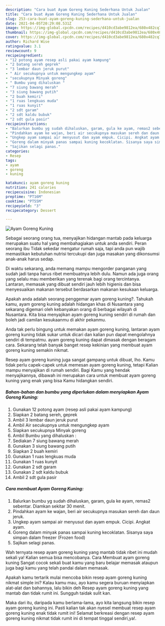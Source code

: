```yaml
---
description: "Cara buat Ayam Goreng Kuning Sederhana Untuk Jualan"
title: "Cara buat Ayam Goreng Kuning Sederhana Untuk Jualan"
slug: 253-cara-buat-ayam-goreng-kuning-sederhana-untuk-jualan
date: 2021-04-05T20:29:08.531Z
image: https://img-global.cpcdn.com/recipes/d410cd3abe9812ea/680x482cq70/ayam-goreng-kuning-foto-resep-utama.jpg
thumbnail: https://img-global.cpcdn.com/recipes/d410cd3abe9812ea/680x482cq70/ayam-goreng-kuning-foto-resep-utama.jpg
cover: https://img-global.cpcdn.com/recipes/d410cd3abe9812ea/680x482cq70/ayam-goreng-kuning-foto-resep-utama.jpg
author: Richard Wise
ratingvalue: 3.1
reviewcount: 9
recipeingredient:
- "12 potong ayam resep asli pakai ayam kampung"
- "2 batang sereh geprek"
- "3 lembar daun jeruk purut"
- " Air secukupnya untuk mengungkep ayam"
- "secukupnya Minyak goreng"
- " Bumbu yang dihaluskan "
- "7 siung bawang merah"
- "3 siung bawang putih"
- "2 buah kemiri"
- "1 ruas lengkuas muda"
- "1 ruas kunyit"
- "2 sdt garam"
- "2 sdt kaldu bubuk"
- "2 sdt gula pasir"
recipeinstructions:
- "Balurkan bumbu yg sudah dihaluskan, garam, gula ke ayam, remas2 sebentar. Diamkan sekitar 30 menit."
- "Pindahkan ayam ke wajan, beri air secukupnya masukan sereh dan daun jeruk."
- "Ungkep ayam sampai air menyusut dan ayam empuk. Cicipi. Angkat ayam."
- "Goreng dalam minyak panas sampai kuning kecoklatan. Sisanya saya simpan dalam freezer (Frozen food)"
- "Sajikan selagi panas."
categories:
- Resep
tags:
- ayam
- goreng
- kuning

katakunci: ayam goreng kuning 
nutrition: 241 calories
recipecuisine: Indonesian
preptime: "PT16M"
cooktime: "PT55M"
recipeyield: "3"
recipecategory: Dessert

---
```



![Ayam Goreng Kuning](https://img-global.cpcdn.com/recipes/d410cd3abe9812ea/680x482cq70/ayam-goreng-kuning-foto-resep-utama.jpg)

Sebagai seorang orang tua, menyajikan hidangan mantab pada keluarga merupakan suatu hal yang membahagiakan untuk anda sendiri. Peran seorang ibu Tidak sekedar mengatur rumah saja, tapi anda pun wajib memastikan kebutuhan nutrisi tercukupi dan juga masakan yang dikonsumsi anak-anak harus sedap.

Di waktu  sekarang, anda memang mampu mengorder panganan yang sudah jadi tanpa harus ribet membuatnya lebih dulu. Namun ada juga orang yang selalu mau memberikan yang terenak bagi orang tercintanya. Lantaran, memasak yang dibuat sendiri jauh lebih higienis dan bisa menyesuaikan makanan tersebut berdasarkan makanan kesukaan keluarga. 



Apakah anda adalah seorang penggemar ayam goreng kuning?. Tahukah kamu, ayam goreng kuning adalah hidangan khas di Nusantara yang sekarang digemari oleh kebanyakan orang di berbagai wilayah di Nusantara. Kita bisa menyajikan ayam goreng kuning sendiri di rumah dan boleh jadi camilan kesukaanmu di akhir pekanmu.

Anda tak perlu bingung untuk memakan ayam goreng kuning, lantaran ayam goreng kuning tidak sukar untuk dicari dan kalian pun dapat mengolahnya sendiri di tempatmu. ayam goreng kuning dapat dimasak dengan beragam cara. Sekarang telah banyak banget resep kekinian yang membuat ayam goreng kuning semakin nikmat.

Resep ayam goreng kuning juga sangat gampang untuk dibuat, lho. Kamu tidak perlu capek-capek untuk memesan ayam goreng kuning, tetapi Kalian mampu menyajikan di rumah sendiri. Bagi Kamu yang hendak menyajikannya, dibawah ini merupakan cara untuk membuat ayam goreng kuning yang enak yang bisa Kamu hidangkan sendiri.

<!--inarticleads1-->

##### Bahan-bahan dan bumbu yang diperlukan dalam menyiapkan Ayam Goreng Kuning:

1. Gunakan 12 potong ayam (resep asli pakai ayam kampung)
1. Siapkan 2 batang sereh, geprek
1. Ambil 3 lembar daun jeruk purut
1. Ambil  Air secukupnya untuk mengungkep ayam
1. Siapkan secukupnya Minyak goreng
1. Ambil  Bumbu yang dihaluskan :
1. Sediakan 7 siung bawang merah
1. Gunakan 3 siung bawang putih
1. Siapkan 2 buah kemiri
1. Gunakan 1 ruas lengkuas muda
1. Gunakan 1 ruas kunyit
1. Gunakan 2 sdt garam
1. Gunakan 2 sdt kaldu bubuk
1. Ambil 2 sdt gula pasir




<!--inarticleads2-->

##### Cara membuat Ayam Goreng Kuning:

1. Balurkan bumbu yg sudah dihaluskan, garam, gula ke ayam, remas2 sebentar. Diamkan sekitar 30 menit.
1. Pindahkan ayam ke wajan, beri air secukupnya masukan sereh dan daun jeruk.
1. Ungkep ayam sampai air menyusut dan ayam empuk. Cicipi. Angkat ayam.
1. Goreng dalam minyak panas sampai kuning kecoklatan. Sisanya saya simpan dalam freezer (Frozen food)
1. Sajikan selagi panas.




Wah ternyata resep ayam goreng kuning yang mantab tidak ribet ini mudah sekali ya! Kalian semua bisa mencobanya. Cara Membuat ayam goreng kuning Sangat cocok sekali buat kamu yang baru belajar memasak ataupun juga bagi kamu yang telah pandai dalam memasak.

Apakah kamu tertarik mulai mencoba bikin resep ayam goreng kuning nikmat simple ini? Kalau kamu mau, ayo kamu segera buruan menyiapkan alat-alat dan bahannya, lalu bikin deh Resep ayam goreng kuning yang mantab dan tidak rumit ini. Sungguh taidak sulit kan. 

Maka dari itu, daripada kamu berlama-lama, ayo kita langsung bikin resep ayam goreng kuning ini. Pasti kalian tak akan nyesel membuat resep ayam goreng kuning enak tidak rumit ini! Selamat berkreasi dengan resep ayam goreng kuning nikmat tidak rumit ini di tempat tinggal sendiri,ya!.


